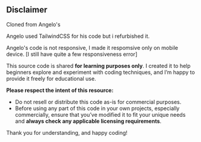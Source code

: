 ## Disclaimer

Cloned from Angelo's

Angelo used TailwindCSS for his code but i refurbished it.

Angelo's code is  not responsive, I made it respomsive only on mobile device.
[I still have quite a few responsiveness error]

This source code is shared **for learning purposes only**. I created it to help beginners explore and experiment with coding techniques, and I’m happy to provide it freely for educational use.

**Please respect the intent of this resource:**
- Do not resell or distribute this code as-is for commercial purposes.
- Before using any part of this code in your own projects, especially commercially, ensure that you’ve modified it to fit your unique needs and **always check any applicable licensing requirements**.

Thank you for understanding, and happy coding!